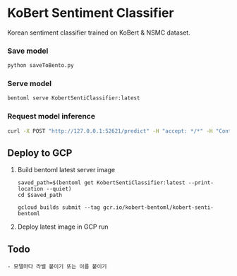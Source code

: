 
# KoBert Sentiment Classifier

Korean sentiment classifier trained on KoBert & NSMC dataset.

### Save model

```bash
python saveToBento.py
```

### Serve model

```bash
bentoml serve KobertSentiClassifier:latest
```

### Request model inference

```bash
curl -X POST "http://127.0.0.1:52621/predict" -H "accept: */*" -H "Content-Type: application/json" -d "{\"text\":\"이 영화는 진짜 엉망이네\"}"
```

## Deploy to GCP

1. Build bentoml latest server image

	```
	saved_path=$(bentoml get KobertSentiClassifier:latest --print-location --quiet)
	cd $saved_path
	```
	
	```
	gcloud builds submit --tag gcr.io/kobert-bentoml/kobert-senti-bentoml
	```

2. Deploy latest image in GCP run

## Todo
    - 모델마다 라벨 붙이기 또는 이름 붙이기